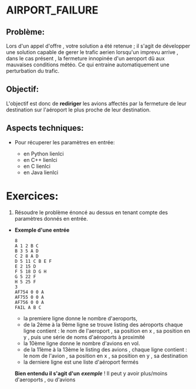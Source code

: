# AIRPORT_FAILURE

## Problème:
Lors d'un appel d'offre , votre solution a été retenue ; il s'agit de développer une solution capable de gerer le trafic aerien lorsqu'un
imprevu arrive , dans le cas présent , la fermeture innopinée d'un aeroport dû aux mauvaises conditions météo.
Ce qui entraine automatiquement une perturbation du trafic.

## Objectif:
L'objectif est donc de **rediriger** les avions affectés par la fermeture de leur destination sur l'aéroport le plus proche de leur destination.

## Aspects techniques:
+ Pour récuperer les paramètres en entrée:

  + en Python lienIci
  + en C++ lienIci
  + en C lienIci
  + en Java lienIci
  
  
# Exercices:

1) Résoudre le problème énoncé au dessus en tenant compte des paramètres donnés en entrée.

+ **Exemple d'une entrée**
  ```
  8
  A 1 2 B C
  B 3 5 A D
  C 2 8 A D
  D 5 11 C B E F
  E 2 15 D
  F 5 18 D G H
  G 5 22 F
  H 5 25 F
  3
  AF754 0 0 A
  AF755 0 0 A
  AF756 0 0 A
  FAIL A B C
  ```
  + la premiere ligne donne le nombre d'aeroports,
  + de la 2ème à la 9ème ligne se trouve listing des aéroports 
  chaque ligne contient : le nom de l'aeroport , sa position en x , sa position en y , puis une série de noms d'aéroports à proximité
  + la 10ème ligne donne le nombre d'avions en vol.
  + de la 11ème à la 13ème le listing des avions , chaque ligne contient : le nom de l'avion , sa position en x , sa position en y , sa destination
  + la derniere ligne est une liste d'aéroport fermés
  
  **Bien entendu il s'agit d'un** ***exemple*** ! Il peut y avoir plus/moins d'aeroports , ou d'avions
